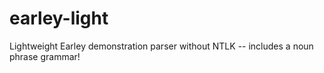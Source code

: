 earley-light
============

Lightweight Earley demonstration parser without NTLK -- includes a noun phrase grammar!
